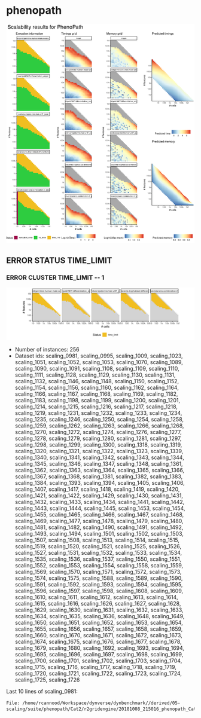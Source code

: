 # phenopath
![Overview](phenopath.png)

## ERROR STATUS TIME_LIMIT

### ERROR CLUSTER TIME_LIMIT -- 1
![Cluster plot](error_class_plots/phenopath_time_limit_1.png)

 * Number of instances: 256
 * Dataset ids: scaling_0981, scaling_0995, scaling_1009, scaling_1023, scaling_1051, scaling_1052, scaling_1053, scaling_1070, scaling_1089, scaling_1090, scaling_1091, scaling_1108, scaling_1109, scaling_1110, scaling_1111, scaling_1128, scaling_1129, scaling_1130, scaling_1131, scaling_1132, scaling_1146, scaling_1148, scaling_1150, scaling_1152, scaling_1154, scaling_1156, scaling_1160, scaling_1162, scaling_1164, scaling_1166, scaling_1167, scaling_1168, scaling_1169, scaling_1182, scaling_1183, scaling_1198, scaling_1199, scaling_1200, scaling_1201, scaling_1214, scaling_1215, scaling_1216, scaling_1217, scaling_1218, scaling_1219, scaling_1231, scaling_1232, scaling_1233, scaling_1234, scaling_1235, scaling_1246, scaling_1250, scaling_1254, scaling_1258, scaling_1259, scaling_1262, scaling_1263, scaling_1266, scaling_1268, scaling_1270, scaling_1272, scaling_1274, scaling_1276, scaling_1277, scaling_1278, scaling_1279, scaling_1280, scaling_1281, scaling_1297, scaling_1298, scaling_1299, scaling_1300, scaling_1318, scaling_1319, scaling_1320, scaling_1321, scaling_1322, scaling_1323, scaling_1339, scaling_1340, scaling_1341, scaling_1342, scaling_1343, scaling_1344, scaling_1345, scaling_1346, scaling_1347, scaling_1348, scaling_1361, scaling_1362, scaling_1363, scaling_1364, scaling_1365, scaling_1366, scaling_1367, scaling_1368, scaling_1381, scaling_1382, scaling_1383, scaling_1384, scaling_1393, scaling_1394, scaling_1405, scaling_1406, scaling_1407, scaling_1417, scaling_1418, scaling_1419, scaling_1420, scaling_1421, scaling_1422, scaling_1429, scaling_1430, scaling_1431, scaling_1432, scaling_1433, scaling_1434, scaling_1441, scaling_1442, scaling_1443, scaling_1444, scaling_1445, scaling_1453, scaling_1454, scaling_1455, scaling_1465, scaling_1466, scaling_1467, scaling_1468, scaling_1469, scaling_1477, scaling_1478, scaling_1479, scaling_1480, scaling_1481, scaling_1482, scaling_1490, scaling_1491, scaling_1492, scaling_1493, scaling_1494, scaling_1501, scaling_1502, scaling_1503, scaling_1507, scaling_1508, scaling_1513, scaling_1514, scaling_1515, scaling_1519, scaling_1520, scaling_1521, scaling_1525, scaling_1526, scaling_1527, scaling_1531, scaling_1532, scaling_1533, scaling_1534, scaling_1535, scaling_1536, scaling_1537, scaling_1550, scaling_1551, scaling_1552, scaling_1553, scaling_1554, scaling_1558, scaling_1559, scaling_1569, scaling_1570, scaling_1571, scaling_1572, scaling_1573, scaling_1574, scaling_1575, scaling_1588, scaling_1589, scaling_1590, scaling_1591, scaling_1592, scaling_1593, scaling_1594, scaling_1595, scaling_1596, scaling_1597, scaling_1598, scaling_1608, scaling_1609, scaling_1610, scaling_1611, scaling_1612, scaling_1613, scaling_1614, scaling_1615, scaling_1616, scaling_1626, scaling_1627, scaling_1628, scaling_1629, scaling_1630, scaling_1631, scaling_1632, scaling_1633, scaling_1634, scaling_1635, scaling_1636, scaling_1648, scaling_1649, scaling_1650, scaling_1651, scaling_1652, scaling_1653, scaling_1654, scaling_1655, scaling_1656, scaling_1657, scaling_1658, scaling_1659, scaling_1660, scaling_1670, scaling_1671, scaling_1672, scaling_1673, scaling_1674, scaling_1675, scaling_1676, scaling_1677, scaling_1678, scaling_1679, scaling_1680, scaling_1692, scaling_1693, scaling_1694, scaling_1695, scaling_1696, scaling_1697, scaling_1698, scaling_1699, scaling_1700, scaling_1701, scaling_1702, scaling_1703, scaling_1704, scaling_1715, scaling_1716, scaling_1717, scaling_1718, scaling_1719, scaling_1720, scaling_1721, scaling_1722, scaling_1723, scaling_1724, scaling_1725, scaling_1726

Last 10 lines of scaling_0981:
```
File: /home/rcannood/Workspace/dynverse/dynbenchmark//derived/05-scaling/suite/phenopath/Cat2/r2gridengine/20181008_215016_phenopath_Cat2_IR8bktr6D3/log/log.301.e.txt
```


